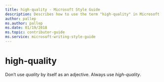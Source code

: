 ```yaml
---
title: high-quality - Microsoft Style Guide
description: Describes how to use the term "high-quality" in Microsoft content.
author: pallep
ms.author: pallep
ms.date: 01/19/2018
ms.topic: contributor-guide
ms.service: microsoft-writing-style-guide
---
```


# high-quality

Don’t use *quality* by itself as an adjective. Always use *high-quality*.

